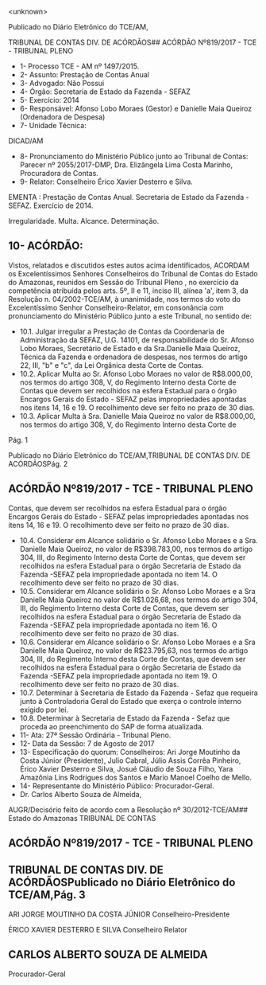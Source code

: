&lt;unknown&gt;

Publicado  no  Diário Eletrônico do TCE/AM,

TRIBUNAL DE CONTAS DIV. DE  ACÓRDÃOS## ACÓRDÃO Nº819/2017 - TCE - TRIBUNAL PLENO

- 1- Processo TCE - AM nº 1497/2015.
- 2- Assunto: Prestação de Contas Anual
- 3- Advogado: Não Possui
- 4- Órgão: Secretaria de Estado da Fazenda - SEFAZ
- 5- Exercício: 2014
- 6- Responsável: Afonso Lobo Moraes (Gestor) e Danielle Maia Queiroz (Ordenadora de Despesa)
- 7- Unidade Técnica:

DICAD/AM

- 8- Pronunciamento  do Ministério  Público  junto  ao Tribunal  de Contas: Parecer  nº 2055/2017-DMP, Dra. Elizângela Lima Costa Marinho, Procuradora de Contas.
- 9- Relator: Conselheiro Érico Xavier Desterro e Silva.

EMENTA :  Prestação  de  Contas  Anual.  Secretaria de Estado da Fazenda - SEFAZ. Exercício de 2014.

Irregularidade. Multa. Alcance. Determinação.

## 10-  ACÓRDÃO:

Vistos, relatados e discutidos estes autos acima identificados, ACORDAM os Excelentíssimos Senhores Conselheiros do Tribunal de Contas do Estado do Amazonas, reunidos em Sessão do Tribunal Pleno , no exercício da competência atribuída pelos arts. 5º, II e 11, inciso III, alínea 'a', item 3, da Resolução n. 04/2002-TCE/AM, à unanimidade, nos termos do voto do Excelentíssimo Senhor Conselheiro-Relator, em consonância com pronunciamento do Ministério Público junto a este Tribunal, no sentido de:

- 10.1. Julgar irregular a Prestação de Contas da Coordenaria de Administração  da  SEFAZ,  U.G.  14101,  de  responsabilidade  do  Sr. Afonso  Lobo  Moraes,  Secretário  de  Estado  e  da Sra.Danielle  Maia Queiroz, Técnica da Fazenda e ordenadora de despesas, nos termos do artigo 22, III, "b" e "c", da Lei Orgânica desta Corte de Contas.
- 10.2. Aplicar Multa ao Sr. Afonso Lobo Moraes no valor de R$8.000,00, nos termos do artigo 308, V, do Regimento Interno desta Corte de Contas que devem ser recolhidos na esfera Estadual para o órgão Encargos Gerais do Estado - SEFAZ pelas impropriedades apontadas nos itens 14, 16 e 19. O recolhimento deve ser feito no prazo de 30 dias.
- 10.3. Aplicar  Multa à  Sra.  Danielle  Maia  Queiroz  no  valor  de  R$8.000,00, nos  termos  do  artigo  308,  V,  do  Regimento  Interno  desta  Corte  de

Pág. 1

Publicado  no  Diário Eletrônico do TCE/AM,TRIBUNAL DE CONTAS DIV. DE  ACÓRDÃOSPág. 2

## ACÓRDÃO Nº819/2017 - TCE - TRIBUNAL PLENO

Contas,  que  devem  ser  recolhidos  na  esfera  Estadual  para  o  órgão Encargos Gerais do Estado - SEFAZ pelas impropriedades apontadas nos itens 14, 16 e  19. O recolhimento deve ser feito  no prazo de 30 dias.

- 10.4. Considerar em  Alcance solidário  o  Sr.  Afonso Lobo  Moraes e a Sra. Danielle Maia Queiroz, no valor de R$398.783,00, nos termos do artigo 304,  III,  do  Regimento  Interno desta Corte de Contas, que devem ser recolhidos  na  esfera  Estadual  para  o  órgão  Secretaria  de  Estado  da Fazenda -SEFAZ pela impropriedade apontada no item 14. O recolhimento deve ser feito no prazo de 30 dias.
- 10.5. Considerar em Alcance solidário  o  Sr.  Afonso Lobo  Moraes e a Sra Danielle  Maia  Queiroz  no  valor  de  R$1.026,68,  nos  termos  do  artigo 304,  III,  do  Regimento  Interno desta Corte de Contas, que devem ser recolhidos  na  esfera  Estadual  para  o  órgão  Secretaria  de  Estado  da Fazenda -SEFAZ pela impropriedade apontada no item 16. O recolhimento deve ser feito no prazo de 30 dias.
- 10.6. Considerar em Alcance solidário  o  Sr.  Afonso Lobo  Moraes e a Sra Danielle  Maia Queiroz, no valor de R$23.795,63, nos termos do artigo 304,  III,  do  Regimento  Interno desta Corte de Contas, que devem ser recolhidos  na  esfera  Estadual  para  o  órgão  Secretaria  de  Estado  da Fazenda -SEFAZ pela impropriedade apontada no item 19. O recolhimento deve ser feito no prazo de 30 dias.
- 10.7. Determinar à  Secretaria de Estado da Fazenda  - Sefaz que requeira junto  à  Controladoria  Geral  do  Estado  que  exerça  o  controle  interno exigido por lei.
- 10.8. Determinar à Secretaria de Estado da Fazenda - Sefaz que proceda ao preenchimento do SAP de forma atualizada.
- 11-  Ata: 27ª Sessão Ordinária - Tribunal Pleno.
- 12-  Data da Sessão: 7 de Agosto de 2017
- 13-  Especificação  do  quorum: Conselheiros: Ari Jorge  Moutinho  da  Costa  Júnior (Presidente), Julio Cabral,  Júlio Assis Corrêa Pinheiro, Érico Xavier Desterro e Silva, Josué  Cláudio  de  Souza  Filho,  Yara  Amazônia  Lins  Rodrigues  dos  Santos  e  Mario Manoel Coelho de Mello.
- 14-  Representante do Ministério Público: Procurador-Geral.
- Dr. Carlos Alberto Souza de Almeida,

AUGR/Decisório feito de acordo com a Resolução nº 30/2012-TCE/AM## Estado do Amazonas TRIBUNAL DE CONTAS

## ACÓRDÃO Nº819/2017 - TCE - TRIBUNAL PLENO

## TRIBUNAL DE CONTAS DIV. DE  ACÓRDÃOSPublicado  no  Diário Eletrônico do TCE/AM,Pág. 3

ARI JORGE MOUTINHO DA COSTA JÚNIOR Conselheiro-Presidente

ÉRICO XAVIER DESTERRO E SILVA Conselheiro Relator

## CARLOS ALBERTO SOUZA DE ALMEIDA

Procurador-Geral